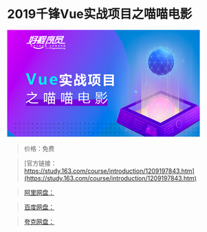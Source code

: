 # 2019千锋Vue实战项目之喵喵电影

![img](../../../assets/study163/free/4978b3cfed3d413bb1814087d6500f4f.png)

> 价格：免费

> [官方链接：https://study.163.com/course/introduction/1209197843.htm](https://study.163.com/course/introduction/1209197843.htm)

> [阿里网盘：]()

> [百度网盘：]()

> [夸克网盘：]()
